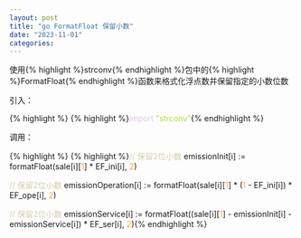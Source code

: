 ```yaml
---
layout: post
title: "go FormatFloat 保留小数"
date: "2023-11-01"
categories: 
---
```

<p>使用{% highlight %}strconv{% endhighlight %}包中的{% highlight %}FormatFloat{% endhighlight %}函数来格式化浮点数并保留指定的小数位数</p>

<p>引入：</p>

{% highlight %}
{% highlight %}<span style="color:#dcc6e0">import</span> <span style="color:#abe338">&quot;strconv&quot;</span>{% endhighlight %}

<p>调用：</p>

{% highlight %}
{% highlight %}<span style="color:#d4d0ab">// 保留2位小数</span>
emissionInit[i] := formatFloat(sale[i][<span style="color:#f5ab35">1</span>] * EF_ini[i], <span style="color:#f5ab35">2</span>)

<span style="color:#d4d0ab">// 保留2位小数</span>
emissionOperation[i] := formatFloat(sale[i][<span style="color:#f5ab35">1</span>] * (<span style="color:#f5ab35">1</span> - EF_ini[i]) * EF_ope[i], <span style="color:#f5ab35">2</span>)

<span style="color:#d4d0ab">// 保留2位小数</span>
emissionService[i] := formatFloat((sale[i][<span style="color:#f5ab35">1</span>] - emissionInit[i] - emissionService[i]) * EF_ser[i], <span style="color:#f5ab35">2</span>){% endhighlight %}

